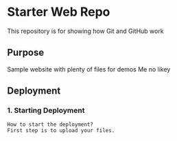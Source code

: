 # Starter Web Repo

This repository is for showing how Git and GitHub work

## Purpose

Sample website with plenty of files for demos
Me no likey

## Deployment

### 1. Starting Deployment
	How to start the deployment?
	First step is to upload your files.